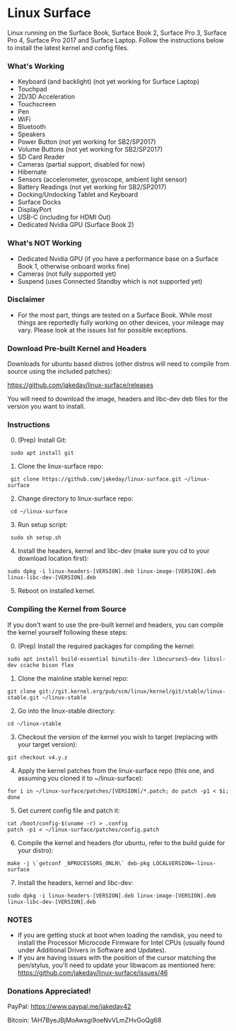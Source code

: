 # Linux Surface

Linux running on the Surface Book, Surface Book 2, Surface Pro 3, Surface Pro 4, Surface Pro 2017 and Surface Laptop. Follow the instructions below to install the latest kernel and config files.

### What's Working

* Keyboard (and backlight) (not yet working for Surface Laptop)
* Touchpad
* 2D/3D Acceleration
* Touchscreen
* Pen
* WiFi
* Bluetooth
* Speakers
* Power Button (not yet working for SB2/SP2017)
* Volume Buttons (not yet working for SB2/SP2017)
* SD Card Reader
* Cameras (partial support, disabled for now)
* Hibernate
* Sensors (accelerometer, gyroscope, ambient light sensor)
* Battery Readings (not yet working for SB2/SP2017)
* Docking/Undocking Tablet and Keyboard
* Surface Docks
* DisplayPort
* USB-C (including for HDMI Out)
* Dedicated Nvidia GPU (Surface Book 2)

### What's NOT Working

* Dedicated Nvidia GPU (if you have a performance base on a Surface Book 1, otherwise onboard works fine)
* Cameras (not fully supported yet)
* Suspend (uses Connected Standby which is not supported yet)

### Disclaimer
* For the most part, things are tested on a Surface Book. While most things are reportedly fully working on other devices, your mileage may vary. Please look at the issues list for possible exceptions.

### Download Pre-built Kernel and Headers

Downloads for ubuntu based distros (other distros will need to compile from source using the included patches):

https://github.com/jakeday/linux-surface/releases

You will need to download the image, headers and libc-dev deb files for the version you want to install.

### Instructions

0. (Prep) Install Git:
  ```
   sudo apt install git
  ```
1. Clone the linux-surface repo:
  ```
   git clone https://github.com/jakeday/linux-surface.git ~/linux-surface
  ```
2. Change directory to linux-surface repo:
  ```
   cd ~/linux-surface
  ```
3. Run setup script:
  ```
   sudo sh setup.sh
  ```
4. Install the headers, kernel and libc-dev (make sure you cd to your download location first):
  ```
  sudo dpkg -i linux-headers-[VERSION].deb linux-image-[VERSION].deb linux-libc-dev-[VERSION].deb
  ```
5. Reboot on installed kernel.

### Compiling the Kernel from Source

If you don't want to use the pre-built kernel and headers, you can compile the kernel yourself following these steps:

0. (Prep) Install the required packages for compiling the kernel:
  ```
  sudo apt install build-essential binutils-dev libncurses5-dev libssl-dev ccache bison flex
  ```
1. Clone the mainline stable kernel repo:
  ```
  git clone git://git.kernel.org/pub/scm/linux/kernel/git/stable/linux-stable.git ~/linux-stable
  ```
2. Go into the linux-stable directory:
  ```
  cd ~/linux-stable
  ```
3. Checkout the version of the kernel you wish to target (replacing with your target version):
  ```
  git checkout v4.y.z
  ```
4. Apply the kernel patches from the linux-surface repo (this one, and assuming you cloned it to ~/linux-surface):
  ```
  for i in ~/linux-surface/patches/[VERSION]/*.patch; do patch -p1 < $i; done
  ```
5. Get current config file and patch it:
  ```
  cat /boot/config-$(uname -r) > .config
  patch -p1 < ~/linux-surface/patches/config.patch
  ```
6. Compile the kernel and headers (for ubuntu, refer to the build guide for your distro):
  ```
  make -j \`getconf _NPROCESSORS_ONLN\` deb-pkg LOCALVERSION=-linux-surface
  ```
7. Install the headers, kernel and libc-dev:
  ```
  sudo dpkg -i linux-headers-[VERSION].deb linux-image-[VERSION].deb linux-libc-dev-[VERSION].deb
  ```

### NOTES

* If you are getting stuck at boot when loading the ramdisk, you need to install the Processor Microcode Firmware for Intel CPUs (usually found under Additional Drivers in Software and Updates).
* If you are having issues with the position of the cursor matching the pen/stylus, you'll need to update your libwacom as mentioned here: https://github.com/jakeday/linux-surface/issues/46

### Donations Appreciated!

PayPal: https://www.paypal.me/jakeday42

Bitcoin: 1AH7ByeJBjMoAwsgi9oeNvVLmZHvGoQg68
